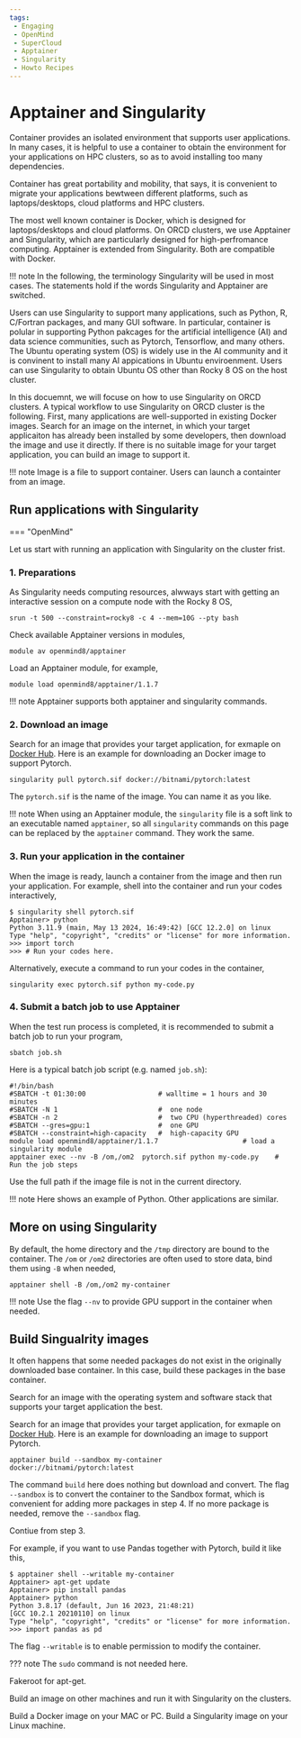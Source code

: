 ```yaml
---
tags:
 - Engaging
 - OpenMind
 - SuperCloud
 - Apptainer
 - Singularity
 - Howto Recipes
---
```


# Apptainer and Singularity

Container provides an isolated environment that supports user applications. In many cases, it is helpful to use a container to obtain the environment for your applications on HPC clusters, so as to avoid installing too many dependencies.

Container has great portability and mobility, that says, it is convenient to migrate your applications bewtween different platforms, such as laptops/desktops, cloud platforms and HPC clusters. 

The most well known container is Docker, which is designed for laptops/desktops and cloud platforms. On ORCD clusters, we use Apptainer and Singularity, which are particularly designed for high-perfromance computing. Apptainer is extended from Singularity. Both are compatible with Docker. 

!!! note 
    In the following, the terminology Singularity will be used in most cases. The statements hold if the words Singularity and Apptainer are switched. 

Users can use Singularity to support many applications, such as Python, R, C/Fortran packages, and many GUI software. In particular, container is polular in supporting Python pakcages for the artificial intelligence (AI) and data science communities, such as Pytorch, Tensorflow, and many others. The Ubuntu operating system (OS) is widely use in the AI community and it is convinent to install many AI appications in Ubuntu enviroenment. Users can use Singularity to obtain Ubuntu OS other than Rocky 8 OS on the host cluster.

In this docuemnt, we will focuse on how to use Singularity on ORCD clusters. A typical workflow to use Singularity on ORCD cluster is the following. First, many applications are well-supported in existing Docker images. Search for an image on the internet, in which your target applicaiton has already been installed by some developers, then download the image and use it directly. If there is no suitable image for your target application, you can build an image to support it.

!!! note 
    Image is a file to support container. Users can launch a containter from an image. 


## Run applications with Singularity

=== "OpenMind"

Let us start with running an application with Singularity on the cluster frist. 

### 1. Preparations

As Singularity needs computing resources, alwways start with getting an interactive session on a compute node with the Rocky 8 OS,
```
srun -t 500 --constraint=rocky8 -c 4 --mem=10G --pty bash
```
Check available Apptainer versions in modules,
```
module av openmind8/apptainer
```
Load an Apptainer module, for example, 
```
module load openmind8/apptainer/1.1.7
```

!!! note 
    Apptainer supports both apptainer and singularity commands.


### 2. Download an image

Search for an image that provides your target application, for exmaple on [Docker Hub](https://hub.docker.com/). Here is an example for downloading an Docker image to support Pytorch. 
```
singularity pull pytorch.sif docker://bitnami/pytorch:latest
```
The `pytorch.sif` is the name of the image. You can name it as you like. 

!!! note 
    When using an Apptainer module, the `singularity` file is a soft link to an executable named `apptainer`, so all `singularity` commands on this page can be replaced by the `apptainer` command. They work the same. 


### 3. Run your application in the container

When the image is ready, launch a container from the image and then run your application. For example, shell into the container and run your codes interactively,  
```
$ singularity shell pytorch.sif 
Apptainer> python
Python 3.11.9 (main, May 13 2024, 16:49:42) [GCC 12.2.0] on linux
Type "help", "copyright", "credits" or "license" for more information.
>>> import torch
>>> # Run your codes here.
```

Alternatively, execute a command to run your codes in the container, 
```
singularity exec pytorch.sif python my-code.py
```

### 4. Submit a batch job to use Apptainer 

When the test run process is completed, it is recommended to submit a batch job to run your program, 
```
sbatch job.sh
```

Here is a typical batch job script (e.g. named `job.sh`):
```
#!/bin/bash                      
#SBATCH -t 01:30:00                  # walltime = 1 hours and 30 minutes
#SBATCH -N 1                         #  one node
#SBATCH -n 2                         #  two CPU (hyperthreaded) cores
#SBATCH --gres=gpu:1                 #  one GPU
#SBATCH --constraint=high-capacity   #  high-capacity GPU
module load openmind8/apptainer/1.1.7                     # load a singularity module
apptainer exec --nv -B /om,/om2  pytorch.sif python my-code.py    # Run the job steps 
```
Use the full path if the image file is not in the current directory. 

!!! note
    Here shows an example of Python. Other applications are similar.  


## More on using Singularity

By default, the home directory and the `/tmp` directory are bound to the container. The `/om` or `/om2` directories are often used to store data, bind them using `-B` when needed,
```
apptainer shell -B /om,/om2 my-container
```

!!! note 
    Use the flag `--nv` to provide GPU support in the container when needed. 

## Build Singualrity images

It often happens that some needed packages do not exist in the originally downloaded base container. In this case, build these packages in the base container. 

Search for an image with the operating system and software stack that supports your target application the best. 

Search for an image that provides your target application, for exmaple on [Docker Hub](https://hub.docker.com/). Here is an example for downloading an image to support Pytorch. 
```
apptainer build --sandbox my-container  docker://bitnami/pytorch:latest
```

The command `build` here does nothing but download and convert. The flag `--sandbox` is to convert the container to the Sandbox format, which is convenient for adding more packages in step 4. If no more package is needed, remove the `--sandbox` flag. 

Contiue from step 3. 

For example, if you want to use Pandas together with Pytorch, build it like this,
```
$ apptainer shell --writable my-container
Apptainer> apt-get update
Apptainer> pip install pandas
Apptainer> python 
Python 3.8.17 (default, Jun 16 2023, 21:48:21) 
[GCC 10.2.1 20210110] on linux
Type "help", "copyright", "credits" or "license" for more information.
>>> import pandas as pd
```

The flag `--writable` is to enable permission to modify the container. 

??? note
    The `sudo` command is not needed here. 

Fakeroot for apt-get.

Build an image on other machines and run it with Singularity on the clusters. 

Build a Docker image on your MAC or PC. 
Build a Singularity image on your Linux machine.

